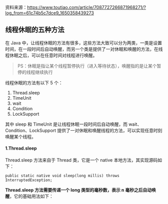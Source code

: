 资料来源：https://www.toutiao.com/article/7087727266871968271/?log_from=61c74b5c7dce9_1650358439273 




## 线程休眠的五种方法

在 Java 中，让线程休眠的方法有很多，这些方法大致可以分为两类，一类是设置时间，在一段时间后自动唤醒，而另一个类是提供了一对休眠和唤醒的方法，在线程休眠之后，可以在任意时间对线程进行唤醒。

> PS：休眠是指让某个线程暂停执行（进入等待状态），唤醒指的是让某个暂停的线程继续执行

线程休眠的方法有以下 5 个：

1. Thread.sleep
2. TimeUnit
3. wait
4. Condition
5. LockSupport

其中 sleep 和 TimeUnit 是让线程休眠一段时间后自动唤醒，而 wait、Condition、LockSupport 提供了一对休眠和唤醒线程的方法，可以实现任意时刻唤醒某个线程。
#### 1.Thread.sleep

Thread.sleep 方法来自于 Thread 类，它是一个 native 本地方法，其实现源码如下：

```
public static native void sleep(long millis) throws InterruptedException;
```

**Thread.sleep 方法需要传递一个 long 类型的毫秒数，表示 n 毫秒之后自动唤醒**，它的基础用法如下：